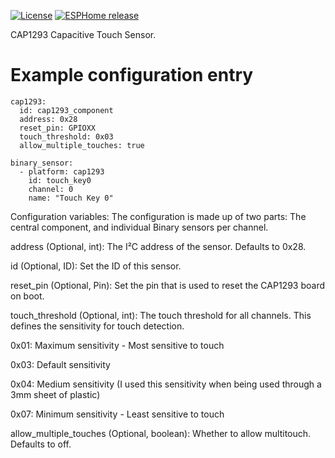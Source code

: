 [![License][license-shield]][license]
[![ESPHome release][esphome-release-shield]][esphome-release]

[license-shield]: https://img.shields.io/static/v1?label=License&message=MIT&color=orange&logo=license
[license]: https://opensource.org/licenses/MIT
[esphome-release-shield]: https://img.shields.io/static/v1?label=ESPHome&message=2025.3&color=green&logo=esphome
[esphome-release]: https://GitHub.com/esphome/esphome/releases/


CAP1293 Capacitive Touch Sensor. 
# Example configuration entry

```
cap1293:
  id: cap1293_component
  address: 0x28
  reset_pin: GPIOXX
  touch_threshold: 0x03
  allow_multiple_touches: true

binary_sensor:
  - platform: cap1293
    id: touch_key0
    channel: 0
    name: "Touch Key 0"
```

Configuration variables:
The configuration is made up of two parts: The central component, and individual Binary sensors per channel.

address (Optional, int): The I²C address of the sensor. Defaults to 0x28.

id (Optional, ID): Set the ID of this sensor.

reset_pin (Optional, Pin): Set the pin that is used to reset the CAP1293 board on boot.

touch_threshold (Optional, int): The touch threshold for all channels. This defines the sensitivity for touch detection.

0x01: Maximum sensitivity - Most sensitive to touch

0x03: Default sensitivity

0x04: Medium sensitivity (I used this sensitivity when being used through a 3mm sheet of plastic)

0x07: Minimum sensitivity - Least sensitive to touch

allow_multiple_touches (Optional, boolean): Whether to allow multitouch. Defaults to off.
